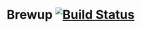 # Brewup [![Build Status](https://api.travis-ci.org/illichso/brewup.svg?branch=master)](https://travis-ci.org/illichso/brewup)